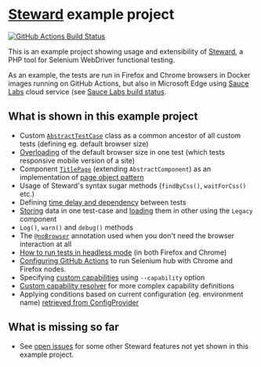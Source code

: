 # [Steward](https://github.com/lmc-eu/steward) example project
[![GitHub Actions Build Status](https://img.shields.io/github/actions/workflow/status/lmc-eu/steward-example/tests.yaml?style=flat-square&label=GitHub%20Actions%20build)](https://github.com//lmc-eu/steward-example/actions)

This is an example project showing usage and extensibility of [Steward](https://github.com/lmc-eu/steward), a PHP tool for Selenium WebDriver functional testing.

As an example, the tests are run in Firefox and Chrome browsers in Docker images running on GitHub Actions, but also in Microsoft Edge using
[Sauce Labs](https://saucelabs.com/) cloud service (see [Sauce Labs build status](https://saucelabs.com/u/OndraM).

## What is shown in this example project
- Custom [`AbstractTestCase`](https://github.com/lmc-eu/steward-example/blob/main/tests/AbstractTestCase.php) class as a common ancestor of all custom tests (defining eg. default browser size)
- [Overloading](https://github.com/lmc-eu/steward-example/blob/master/tests/MobileTitlePageTest.php#L17-L20) of the default browser size in one test (which tests responsive mobile version of a site)
- Component [`TitlePage`](https://github.com/lmc-eu/steward-example/blob/master/tests/Pages/TitlePage.php) (extending `AbstractComponent`) as an implementation of [page object pattern](https://martinfowler.com/bliki/PageObject.html)
- Usage of Steward's syntax sugar methods (`findByCss()`, `waitForCss()` etc.)
- Defining [time delay and dependency](https://github.com/lmc-eu/steward-example/blob/master/tests/DelayedExampleTest.php#L17-L18) between tests
- [Storing](https://github.com/lmc-eu/steward-example/blob/master/tests/SeedDataTest.php##L52-L53) data in one test-case and [loading](https://github.com/lmc-eu/steward-example/blob/master/tests/DelayedExampleTest.php#L30-L32) them in other using the `Legacy` component
- `Log()`, `warn()` and `debug()` methods
- The [`@noBrowser`](https://github.com/lmc-eu/steward-example/blob/master/tests/SeedDataTest.php#L21) annotation used when you don't need the browser interaction at all
- [How to run tests in headless mode](https://github.com/lmc-eu/steward-example/blob/main/src/CustomCapabilitiesResolver.php#L45-L60) (in both Firefox and Chrome)
- [Configuring GitHub Actions](https://github.com/lmc-eu/steward-example/blob/main/.github/workflows/tests.yaml#L24-L58) to run Selenium hub with Chrome and Firefox nodes.
- Specifying [custom capabilities](https://github.com/lmc-eu/steward-example/blob/main/.github/workflows/tests.yaml#L137) using `--capability` option
- [Custom capability resolver](https://github.com/lmc-eu/steward-example/blob/master/src/CustomCapabilitiesResolver.php) for more complex capability definitions
- Applying conditions based on current configuration (eg. environment name) [retrieved from ConfigProvider](https://github.com/lmc-eu/steward-example/blob/master/tests/AbstractTestCase.php#L25)

## What is missing so far
- See [open issues](https://github.com/lmc-eu/steward-example/labels/enhancement) for some other Steward features not yet shown in this example project.
